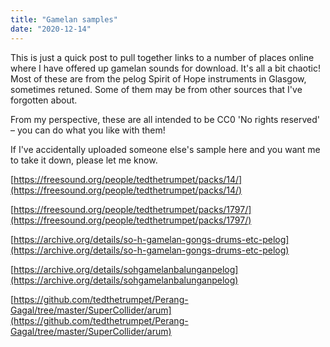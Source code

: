 ```yaml
---
title: "Gamelan samples"
date: "2020-12-14"
---
```


This is just a quick post to pull together links to a number of places online where I have offered up gamelan sounds for download. It's all a bit chaotic! Most of these are from the pelog Spirit of Hope instruments in Glasgow, sometimes retuned. Some of them may be from other sources that I've forgotten about.

From my perspective, these are all intended to be CC0 'No rights reserved' – you can do what you like with them!

If I've accidentally uploaded someone else's sample here and you want me to take it down, please let me know.

[https://freesound.org/people/tedthetrumpet/packs/14/](https://freesound.org/people/tedthetrumpet/packs/14/)

[https://freesound.org/people/tedthetrumpet/packs/1797/](https://freesound.org/people/tedthetrumpet/packs/1797/)

[https://archive.org/details/so-h-gamelan-gongs-drums-etc-pelog](https://archive.org/details/so-h-gamelan-gongs-drums-etc-pelog)

[https://archive.org/details/sohgamelanbalunganpelog](https://archive.org/details/sohgamelanbalunganpelog)

[https://github.com/tedthetrumpet/Perang-Gagal/tree/master/SuperCollider/arum](https://github.com/tedthetrumpet/Perang-Gagal/tree/master/SuperCollider/arum)
